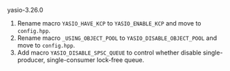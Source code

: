 yasio-3.26.0
1. Rename macro ```YASIO_HAVE_KCP``` to ```YASIO_ENABLE_KCP``` and move to ```config.hpp```.
2. Rename macro ```_USING_OBJECT_POOL``` to ```YASIO_DISABLE_OBJECT_POOL``` and move to ```config.hpp```.
3. Add macro ```YASIO_DISABLE_SPSC_QUEUE``` to control whether disable single-producer, single-consumer lock-free queue.
